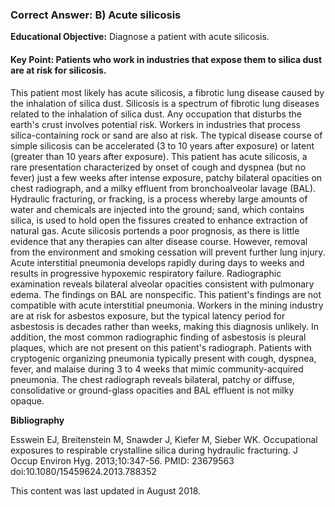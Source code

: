 
### Correct Answer: B) Acute silicosis 

**Educational Objective:** Diagnose a patient with acute silicosis.

#### **Key Point:** Patients who work in industries that expose them to silica dust are at risk for silicosis.

This patient most likely has acute silicosis, a fibrotic lung disease caused by the inhalation of silica dust. Silicosis is a spectrum of fibrotic lung diseases related to the inhalation of silica dust. Any occupation that disturbs the earth's crust involves potential risk. Workers in industries that process silica-containing rock or sand are also at risk. The typical disease course of simple silicosis can be accelerated (3 to 10 years after exposure) or latent (greater than 10 years after exposure). This patient has acute silicosis, a rare presentation characterized by onset of cough and dyspnea (but no fever) just a few weeks after intense exposure, patchy bilateral opacities on chest radiograph, and a milky effluent from bronchoalveolar lavage (BAL). Hydraulic fracturing, or fracking, is a process whereby large amounts of water and chemicals are injected into the ground; sand, which contains silica, is used to hold open the fissures created to enhance extraction of natural gas. Acute silicosis portends a poor prognosis, as there is little evidence that any therapies can alter disease course. However, removal from the environment and smoking cessation will prevent further lung injury.
Acute interstitial pneumonia develops rapidly during days to weeks and results in progressive hypoxemic respiratory failure. Radiographic examination reveals bilateral alveolar opacities consistent with pulmonary edema. The findings on BAL are nonspecific. This patient's findings are not compatible with acute interstitial pneumonia.
Workers in the mining industry are at risk for asbestos exposure, but the typical latency period for asbestosis is decades rather than weeks, making this diagnosis unlikely. In addition, the most common radiographic finding of asbestosis is pleural plaques, which are not present on this patient's radiograph.
Patients with cryptogenic organizing pneumonia typically present with cough, dyspnea, fever, and malaise during 3 to 4 weeks that mimic community-acquired pneumonia. The chest radiograph reveals bilateral, patchy or diffuse, consolidative or ground-glass opacities and BAL effluent is not milky opaque.

**Bibliography**

Esswein EJ, Breitenstein M, Snawder J, Kiefer M, Sieber WK. Occupational exposures to respirable crystalline silica during hydraulic fracturing. J Occup Environ Hyg. 2013;10:347-56. PMID: 23679563 doi:10.1080/15459624.2013.788352

This content was last updated in August 2018.